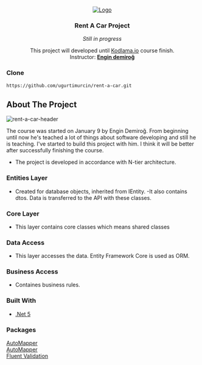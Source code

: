 


<!-- PROJECT LOGO -->
<br />
<p align="center">
  <a href="https://www.kodlama.io/">
    <img src="https://user-images.githubusercontent.com/57873947/108094689-20091600-7090-11eb-9125-25ca1437f935.png" alt="Logo">
  </a>

  <h3 align="center">Rent A Car Project</h3>
    <p align="center"><i>Still in progress</i></h3>

  <p align="center">
    This project will developed until <a href="https://www.kodlama.io/">Kodlama.io</a> course finish.
    <br />
    Instructor: <a href="https://github.com/engindemirog"><strong>Engin demiroğ</strong></a>
    <br />
  </p>
</p>

### Clone
  ```sh
  https://github.com/ugurtimurcin/rent-a-car.git
  ```


<!-- ABOUT THE PROJECT -->
## About The Project

![rent-a-car-header](https://user-images.githubusercontent.com/57873947/108600863-6f11bc80-73aa-11eb-9ee7-42463daac1a4.jpg)


The course was started on January 9 by Engin Demiroğ. From beginning until now he's teached a lot of things about software developing and still he is teaching. I've started to build this project with him. I think it will be better after successfully finishing the course.

* The project is developed in accordance with N-tier architecture.
### Entities Layer
- Created for database objects, inherited from IEntity.
-It also contains dtos. Data is transferred to the API with these classes.

### Core Layer
- This layer contains core classes which means shared classes

### Data Access
- This layer accesses the data. Entity Framework Core is used as ORM.
### Business Access
- Containes business rules.

### Built With

* [.Net 5](https://docs.microsoft.com/en-us/dotnet/core/dotnet-five)

### Packages
<a href="https://automapper.org/">AutoMapper</a><br/>
<a href="https://docs.microsoft.com/en-us/ef/core/">AutoMapper</a><br/>
<a href="https://fluentvalidation.net/">Fluent Validation</a>


